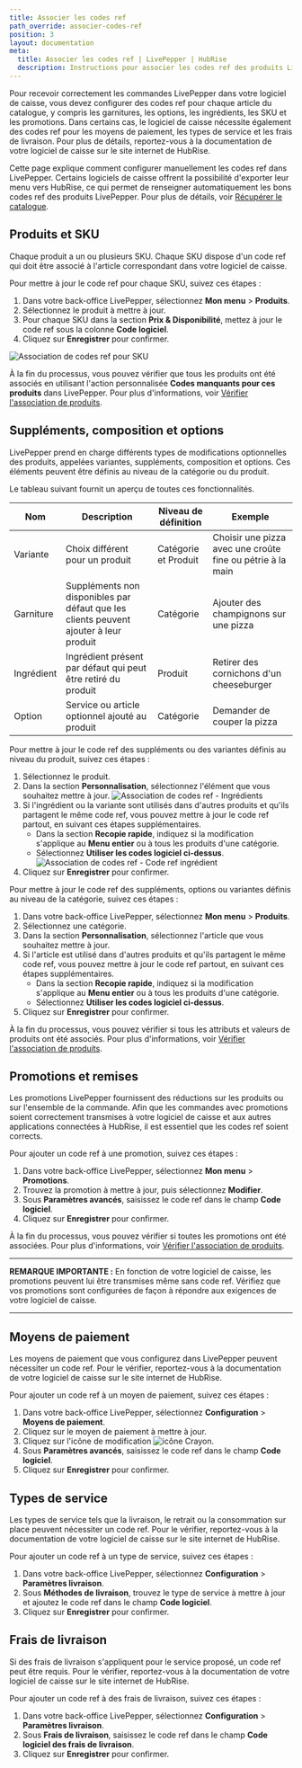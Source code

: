```yaml
---
title: Associer les codes ref
path_override: associer-codes-ref
position: 3
layout: documentation
meta:
  title: Associer les codes ref | LivePepper | HubRise
  description: Instructions pour associer les codes ref des produits LivePepper à d'autres apps après avoir connecté le logiciel de caisse à HubRise. Connectez les apps et synchronisez vos données.
---
```


Pour recevoir correctement les commandes LivePepper dans votre logiciel de caisse, vous devez configurer des codes ref pour chaque article du catalogue, y compris les garnitures, les options, les ingrédients, les SKU et les promotions. Dans certains cas, le logiciel de caisse nécessite également des codes ref pour les moyens de paiement, les types de service et les frais de livraison. Pour plus de détails, reportez-vous à la documentation de votre logiciel de caisse sur le site internet de HubRise.

Cette page explique comment configurer manuellement les codes ref dans LivePepper. Certains logiciels de caisse offrent la possibilité d'exporter leur menu vers HubRise, ce qui permet de renseigner automatiquement les bons codes ref des produits LivePepper. Pour plus de détails, voir [Récupérer le catalogue](/apps/livepepper/pull-catalog).

## Produits et SKU

Chaque produit a un ou plusieurs SKU. Chaque SKU dispose d'un code ref qui doit être associé à l'article correspondant dans votre logiciel de caisse.

Pour mettre à jour le code ref pour chaque SKU, suivez ces étapes :

1. Dans votre back-office LivePepper, sélectionnez **Mon menu** > **Produits**.
2. Sélectionnez le produit à mettre à jour.
3. Pour chaque SKU dans la section **Prix & Disponibilité**, mettez à jour le code ref sous la colonne **Code logiciel**.
4. Cliquez sur **Enregistrer** pour confirmer.

![Association de codes ref pour SKU](./images/001-livepepper-sku-ref-codes.png)

À la fin du processus, vous pouvez vérifier que tous les produits ont été associés en utilisant l'action personnalisée **Codes manquants pour ces produits** dans LivePepper. Pour plus d'informations, voir [Vérifier l'association de produits](/apps/livepepper/troubleshooting#verify-mapping).

## Suppléments, composition et options

LivePepper prend en charge différents types de modifications optionnelles des produits, appelées variantes, suppléments, composition et options. Ces éléments peuvent être définis au niveau de la catégorie ou du produit.

Le tableau suivant fournit un aperçu de toutes ces fonctionnalités.

| Nom        | Description                                                                           | Niveau de définition | Exemple                                                    |
| ---------- | ------------------------------------------------------------------------------------- | -------------------- | ---------------------------------------------------------- |
| Variante   | Choix différent pour un produit                                                       | Catégorie et Produit | Choisir une pizza avec une croûte fine ou pétrie à la main |
| Garniture  | Suppléments non disponibles par défaut que les clients peuvent ajouter à leur produit | Catégorie            | Ajouter des champignons sur une pizza                      |
| Ingrédient | Ingrédient présent par défaut qui peut être retiré du produit                         | Produit              | Retirer des cornichons d'un cheeseburger                   |
| Option     | Service ou article optionnel ajouté au produit                                        | Catégorie            | Demander de couper la pizza                                |

Pour mettre à jour le code ref des suppléments ou des variantes définis au niveau du produit, suivez ces étapes :

1. Sélectionnez le produit.
2. Dans la section **Personnalisation**, sélectionnez l'élément que vous souhaitez mettre à jour.
   ![Association de codes ref - Ingrédients](./images/015-product-ingredients.png)
3. Si l'ingrédient ou la variante sont utilisés dans d'autres produits et qu'ils partagent le même code ref, vous pouvez mettre à jour le code ref partout, en suivant ces étapes supplémentaires.
   - Dans la section **Recopie rapide**, indiquez si la modification s'applique au **Menu entier** ou à tous les produits d'une catégorie.
   - Sélectionnez **Utiliser les codes logiciel ci-dessus**.
     ![Association de codes ref - Code ref ingrédient](./images/016-ingredient-ref-code.png)
4. Cliquez sur **Enregistrer** pour confirmer.

Pour mettre à jour le code ref des suppléments, options ou variantes définis au niveau de la catégorie, suivez ces étapes :

1. Dans votre back-office LivePepper, sélectionnez **Mon menu** > **Produits**.
2. Sélectionnez une catégorie.
3. Dans la section **Personnalisation**, sélectionnez l'article que vous souhaitez mettre à jour.
4. Si l'article est utilisé dans d'autres produits et qu'ils partagent le même code ref, vous pouvez mettre à jour le code ref partout, en suivant ces étapes supplémentaires.
   - Dans la section **Recopie rapide**, indiquez si la modification s'applique au **Menu entier** ou à tous les produits d'une catégorie.
   - Sélectionnez **Utiliser les codes logiciel ci-dessus**.
5. Cliquez sur **Enregistrer** pour confirmer.

À la fin du processus, vous pouvez vérifier si tous les attributs et valeurs de produits ont été associés. Pour plus d'informations, voir [Vérifier l'association de produits](/apps/livepepper/troubleshooting#verify-mapping).

## Promotions et remises

Les promotions LivePepper fournissent des réductions sur les produits ou sur l'ensemble de la commande. Afin que les commandes avec promotions soient correctement transmises à votre logiciel de caisse et aux autres applications connectées à HubRise, il est essentiel que les codes ref soient corrects.

Pour ajouter un code ref à une promotion, suivez ces étapes :

1. Dans votre back-office LivePepper, sélectionnez **Mon menu** > **Promotions**.
2. Trouvez la promotion à mettre à jour, puis sélectionnez **Modifier**.
3. Sous **Paramètres avancés**, saisissez le code ref dans le champ **Code logiciel**.
4. Cliquez sur **Enregistrer** pour confirmer.

À la fin du processus, vous pouvez vérifier si toutes les promotions ont été associées. Pour plus d'informations, voir [Vérifier l'association de produits](/apps/livepepper/troubleshooting#verify-mapping).

***

**REMARQUE IMPORTANTE :** En fonction de votre logiciel de caisse, les promotions peuvent lui être transmises même sans code ref. Vérifiez que vos promotions sont configurées de façon à répondre aux exigences de votre logiciel de caisse.

***

## Moyens de paiement

Les moyens de paiement que vous configurez dans LivePepper peuvent nécessiter un code ref. Pour le vérifier, reportez-vous à la documentation de votre logiciel de caisse sur le site internet de HubRise.

Pour ajouter un code ref à un moyen de paiement, suivez ces étapes :

1. Dans votre back-office LivePepper, sélectionnez **Configuration** > **Moyens de paiement**.
2. Cliquez sur le moyen de paiement à mettre à jour.
3. Cliquez sur l'icône de modification <InlineImage width="20" height="20">![icône Crayon](../images/__pencil-icon.png)</InlineImage>.
4. Sous **Paramètres avancés**, saisissez le code ref dans le champ **Code logiciel**.
5. Cliquez sur **Enregistrer** pour confirmer.

## Types de service

Les types de service tels que la livraison, le retrait ou la consommation sur place peuvent nécessiter un code ref. Pour le vérifier, reportez-vous à la documentation de votre logiciel de caisse sur le site internet de HubRise.

Pour ajouter un code ref à un type de service, suivez ces étapes :

1. Dans votre back-office LivePepper, sélectionnez **Configuration** > **Paramètres livraison**.
2. Sous **Méthodes de livraison**, trouvez le type de service à mettre à jour et ajoutez le code ref dans le champ **Code logiciel**.
3. Cliquez sur **Enregistrer** pour confirmer.

## Frais de livraison

Si des frais de livraison s'appliquent pour le service proposé, un code ref peut être requis. Pour le vérifier, reportez-vous à la documentation de votre logiciel de caisse sur le site internet de HubRise.

Pour ajouter un code ref à des frais de livraison, suivez ces étapes :

1. Dans votre back-office LivePepper, sélectionnez **Configuration** > **Paramètres livraison**.
2. Sous **Frais de livraison**, saisissez le code ref dans le champ **Code logiciel des frais de livraison**.
3. Cliquez sur **Enregistrer** pour confirmer.
